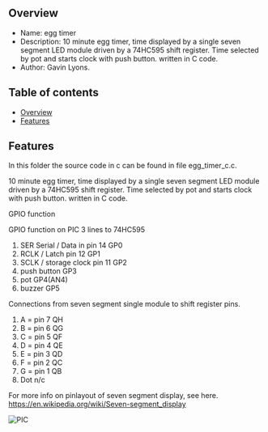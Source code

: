 
Overview
--------------------------------------------
* Name: egg timer
* Description: 10 minute egg timer, time displayed by a single seven segment LED module driven by 
a 74HC595 shift register. Time selected by pot and starts clock with push button. written in C code.  
* Author: Gavin Lyons.

Table of contents
---------------------------

  * [Overview](#overview)
  * [Features](#features)


Features
----------------------

In this folder the source code in c can be found in file egg_timer_c.c.

10 minute egg timer, time displayed by a single seven segment LED module driven by 
a 74HC595 shift register. Time selected by pot and starts clock with push button. written in C code.  

GPIO function

GPIO function on PIC 3 lines to 74HC595

1. SER Serial / Data in pin 14   GP0
2. RCLK / Latch pin 12  GP1
3. SCLK / storage clock pin 11  GP2
4. push button GP3 
5. pot GP4(AN4)
6. buzzer GP5

Connections from seven segment single module to shift register pins.

1. A = pin 7 QH
2. B = pin 6 QG
3. C = pin 5 QF
4. D = pin 4 QE
5. E = pin 3 QD 
6. F = pin 2 QC
7. G = pin 1 QB
8. Dot n/c

For more info on pinlayout of seven segment display,  see here.
https://en.wikipedia.org/wiki/Seven-segment_display

![PIC](https://github.com/gavinlyonsrepo/pic_12F675_projects/blob/master/images/eggtimer.png)



